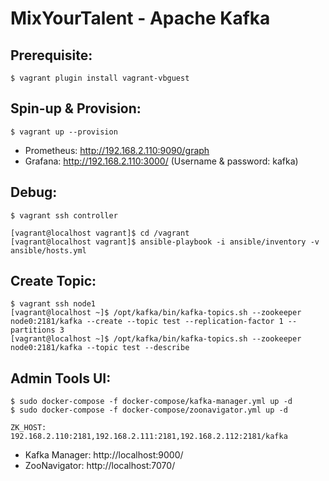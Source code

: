 # MixYourTalent - Apache Kafka


## Prerequisite:

```
$ vagrant plugin install vagrant-vbguest 
```

## Spin-up & Provision:

```
$ vagrant up --provision
```

* Prometheus: http://192.168.2.110:9090/graph
* Grafana: http://192.168.2.110:3000/ (Username & password: kafka)

## Debug:

```
$ vagrant ssh controller
```

```
[vagrant@localhost vagrant]$ cd /vagrant
[vagrant@localhost vagrant]$ ansible-playbook -i ansible/inventory -v ansible/hosts.yml
```

## Create Topic:

```
$ vagrant ssh node1
[vagrant@localhost ~]$ /opt/kafka/bin/kafka-topics.sh --zookeeper node0:2181/kafka --create --topic test --replication-factor 1 --partitions 3
[vagrant@localhost ~]$ /opt/kafka/bin/kafka-topics.sh --zookeeper node0:2181/kafka --topic test --describe
```

## Admin Tools UI:

```
$ sudo docker-compose -f docker-compose/kafka-manager.yml up -d
$ sudo docker-compose -f docker-compose/zoonavigator.yml up -d
```

`ZK_HOST: 192.168.2.110:2181,192.168.2.111:2181,192.168.2.112:2181/kafka`

* Kafka Manager: http://localhost:9000/
* ZooNavigator: http://localhost:7070/